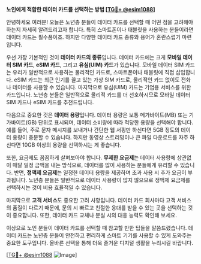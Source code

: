 **노인에게 적합한 데이터 카드를 선택하는 방법 [[TG💪+ @esim1088](https://t.me/s/esim1088)]**

안녕하세요 여러분! 오늘은 노년층 분들이 데이터 카드를 선택할 때 어떤 점을 고려해야 하는지 자세히 알려드리고자 합니다. 특히 스마트폰이나 태블릿을 사용하는 분들이라면 데이터 카드는 필수품이죠. 하지만 다양한 데이터 카드 종류와 용어가 혼란스럽기 마련입니다.

우선 가장 기본적인 것이 **데이터 카드의 종류**입니다. 데이터 카드에는 크게 **모바일 데이터 SIM 카드**, **eSIM 카드**, 그리고 **유심(UIM) 카드**가 있습니다. 모바일 데이터 SIM 카드는 우리가 일반적으로 사용하는 물리적인 카드로, 스마트폰이나 태블릿에 직접 삽입합니다. eSIM 카드는 최근 인기를 끌고 있는 가상 SIM 카드로, 물리적인 카드 없이도 전화나 데이터를 사용할 수 있습니다. 마지막으로 유심(UIM) 카드는 기업용 서비스를 위한 카드입니다. 노년층 분들은 일반적으로 물리적 카드를 더 선호하시므로 모바일 데이터 SIM 카드나 eSIM 카드를 추천드립니다.

다음으로 중요한 것은 **데이터 용량**입니다. 데이터 용량은 보통 메가바이트(MB) 또는 기가바이트(GB) 단위로 표시되며, 데이터 소비량에 따라 적당한 용량을 선택해야 합니다. 예를 들어, 주로 문자 메시지를 보내거나 간단한 웹 서핑만 하신다면 5GB 정도의 데이터 용량이 충분할 수 있습니다. 하지만 동영상 스트리밍이나 큰 파일 다운로드를 자주 하신다면 10GB 이상의 용량을 선택하시는 게 좋습니다.

또한, 요금제도 꼼꼼하게 살펴보아야 합니다. **무제한 요금제**는 데이터 사용량에 상관없이 매달 일정 금액을 내는 방식으로, 데이터를 많이 사용하는 분들에게 유리할 수 있습니다. 반면, **정액제 요금제**는 일정한 데이터 용량을 제공하며 초과 사용 시 추가 요금이 부과됩니다. 노년층 분들은 일반적으로 데이터 사용량이 많지 않으므로 정액제 요금제를 선택하시는 것이 비용 효율적일 수 있습니다.

마지막으로 **고객 서비스**도 중요한 고려 사항입니다. 데이터 카드 회사마다 고객 서비스의 품질이 다르기 때문에, 문의 시 빠르고 친절한 응대를 받을 수 있는 곳을 선택하는 것이 중요합니다. 또한, 데이터 카드 교체나 분실 시의 대응 능력도 확인해 보세요.

이상으로 노인 분들이 데이터 카드를 선택할 때 참고할 만한 팁들을 말씀드렸습니다. 데이터 카드는 노년층 분들이 안전하고 편리하게 스마트 기기를 사용할 수 있게 도와주는 중요한 도구입니다. 올바른 선택을 통해 더욱 즐거운 디지털 생활을 누리시길 바랍니다.

[[TG💪+ @esim1088](https://t.me/s/esim1088) ![Image](https://i.postimg.cc/Y0z9fWf4/image.png)]